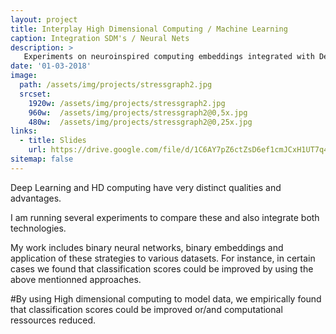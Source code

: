 ```yaml
---
layout: project
title: Interplay High Dimensional Computing / Machine Learning
caption: Integration SDM's / Neural Nets
description: >
   Experiments on neuroinspired computing embeddings integrated with Deep and Machine Learning
date: '01-03-2018'
image: 
  path: /assets/img/projects/stressgraph2.jpg
  srcset: 
    1920w: /assets/img/projects/stressgraph2.jpg
    960w:  /assets/img/projects/stressgraph2@0,5x.jpg
    480w:  /assets/img/projects/stressgraph2@0,25x.jpg
links:
  - title: Slides
    url: https://drive.google.com/file/d/1C6AY7pZ6ctZsD6ef1cmJCxH1UT7q4R7m/view?usp=sharing
sitemap: false
---
```


Deep Learning and HD computing have very distinct qualities and advantages. 

I am running several experiments to compare these and also integrate both technologies.

My work includes binary neural networks, binary embeddings and application of these strategies to various datasets.
For instance, in certain cases we found that classification scores could be improved
by using the above mentionned approaches. 

#By using High dimensional computing to model data, we empirically found that classification scores could be improved or/and computational ressources reduced.
